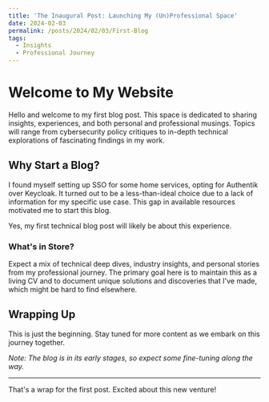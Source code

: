 ```yaml
---
title: 'The Inaugural Post: Launching My (Un)Professional Space'
date: 2024-02-03
permalink: /posts/2024/02/03/First-Blog
tags:
  - Insights
  - Professional Journey
---
```


# Welcome to My Website

Hello and welcome to my first blog post. This space is dedicated to sharing insights, experiences, and both personal and professional musings. Topics will range from cybersecurity policy critiques to in-depth technical explorations of fascinating findings in my work.

## Why Start a Blog?

I found myself setting up SSO for some home services, opting for Authentik over Keycloak. It turned out to be a less-than-ideal choice due to a lack of information for my specific use case. This gap in available resources motivated me to start this blog. 

Yes, my first technical blog post will likely be about this experience.

### What's in Store?

Expect a mix of technical deep dives, industry insights, and personal stories from my professional journey. The primary goal here is to maintain this as a living CV and to document unique solutions and discoveries that I've made, which might be hard to find elsewhere.

## Wrapping Up

This is just the beginning. Stay tuned for more content as we embark on this journey together.

*Note: The blog is in its early stages, so expect some fine-tuning along the way.*

---

That's a wrap for the first post. Excited about this new venture!

